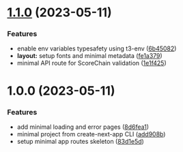 # [1.1.0](https://github.com/ledgity-labs/dapp/compare/v1.0.0...v1.1.0) (2023-05-11)


### Features

* enable env variables typesafety using t3-env ([6b45082](https://github.com/ledgity-labs/dapp/commit/6b4508280aa98cc01657e2c1120d3044fceb3c38))
* **layout:** setup fonts and minimal metadata ([fe1a379](https://github.com/ledgity-labs/dapp/commit/fe1a3790dafa8bb8c1465639d3f895b5bfd73ad9))
* minimal API route for ScoreChain validation ([1e1f425](https://github.com/ledgity-labs/dapp/commit/1e1f42520142ca67040348794da70eb763b8347c))

# 1.0.0 (2023-05-11)


### Features

* add minimal loading and error pages ([8d6fea1](https://github.com/ledgity-labs/dapp/commit/8d6fea1a5425cb0bc80654ae9f1e5e707cb75165))
* minimal project from create-next-app CLI ([add908b](https://github.com/ledgity-labs/dapp/commit/add908b973b5ea52ff419d1f6e3b4a1ff3b43b4a))
* setup minimal app routes skeleton ([83d1e5d](https://github.com/ledgity-labs/dapp/commit/83d1e5dec8758cbfe5095ffef4a6015145221552))
